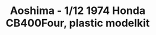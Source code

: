 ---
layout: product
title: "Aoshima - 1/12 1974 Honda CB400Four, plastic modelkit"
price: "TBA" 
desc: "N/A"
img_path: "/assets/img/AO07648.webp"
brand: "N/A"
available: false
special_offer: false
new: false
soon: false
cat: "010000"
subcat: "013700"
subsubcat: "0N/A"
sifra: "AO07648"
popular: false
---